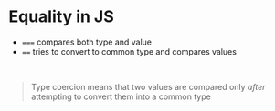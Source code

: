 # Equality in JS

<v-clicks>

- `===` compares both type and value
- `==` tries to convert to common type and compares values

</v-clicks>

<br>

<v-click>

> Type coercion means that two values are compared only _after_ attempting to convert them
> into a common type

</v-click>
